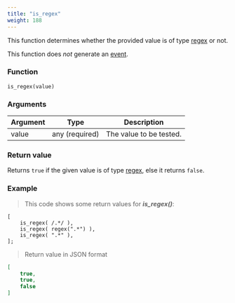 ```yaml
---
title: "is_regex"
weight: 188
---
```


This function determines whether the provided value is of type [regex](../../data-types/regex) or not.

This function does *not* generate an [event](../../overview/events).

### Function

`is_regex(value)`

### Arguments

Argument | Type | Description
-------- | ---- | -----------
value | any (required) | The value to be tested.

### Return value

Returns `true` if the given value is of type [regex](../../data-types/regex), else it returns `false`.

### Example

> This code shows some return values for ***is_regex()***:

```thingsdb,json_response
[
    is_regex( /.*/ ),
    is_regex( regex(".*") ),
    is_regex( ".*" ),
];
```

> Return value in JSON format

```json
[
    true,
    true,
    false
]
```
